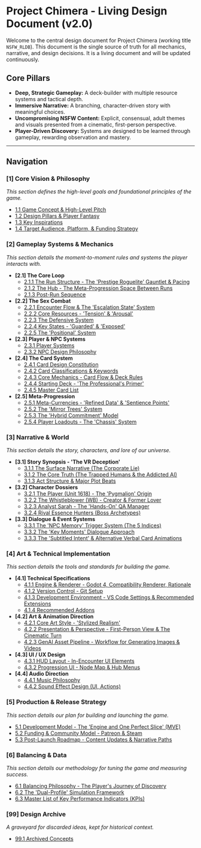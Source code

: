 <!-- Filename: LDD/README.md -->

# Project Chimera - Living Design Document (v2.0)

Welcome to the central design document for Project Chimera (working title `NSFW_RLDB`). This document is the single source of truth for all mechanics, narrative, and design decisions. It is a living document and will be updated continuously.

## Core Pillars
*   **Deep, Strategic Gameplay:** A deck-builder with multiple resource systems and tactical depth.
*   **Immersive Narrative:** A branching, character-driven story with meaningful choices.
*   **Uncompromising NSFW Content:** Explicit, consensual, adult themes and visuals presented from a cinematic, first-person perspective.
*   **Player-Driven Discovery:** Systems are designed to be learned through gameplay, rewarding observation and mastery.

---

## Navigation

### [1] Core Vision & Philosophy
*This section defines the high-level goals and foundational principles of the game.*
*   [1.1 Game Concept & High-Level Pitch](./[1]%20Core%20Vision%20&%20Philosophy/[1.1]%20Game%20Concept%20&%20High-Level%20Pitch.md)
*   [1.2 Design Pillars & Player Fantasy](./[1]%20Core%20Vision%20&%20Philosophy/[1.2]%20Design%20Pillars%20&%20Player%20Fantasy.md)
*   [1.3 Key Inspirations](./[1]%20Core%20Vision%20&%20Philosophy/[1.3]%20Key%20Inspirations.md)
*   [1.4 Target Audience, Platform, & Funding Strategy](./[1]%20Core%20Vision%20&%20Philosophy/[1.4]%20Target%20Audience,%20Platform,%20&%20Funding%20Strategy.md)

### [2] Gameplay Systems & Mechanics
*This section details the moment-to-moment rules and systems the player interacts with.*
*   **[2.1] The Core Loop**
    *   [2.1.1 The Run Structure - The 'Prestige Roguelite' Gauntlet & Pacing](./[2]%20Gameplay%20Systems%20&%20Mechanics/[2.1]%20The%20Core%20Loop/[2.1.1]%20The%20Run%20Structure%20-%20The%20'Prestige%20Roguelite'%20Gauntlet%20&%20Pacing.md)
    *   [2.1.2 The Hub - The Meta-Progression Space Between Runs](./[2]%20Gameplay%20Systems%20&%20Mechanics/[2.1]%20The%20Core%20Loop/[2.1.2]%20The%20Hub%20-%20The%20Meta-Progression%20Space%20Between%20Runs.md)
    *   [2.1.3 Post-Run Sequence](./[2]%20Gameplay%20Systems%20&%20Mechanics/[2.1]%20The%20Core%20Loop/[2.1.3]%20Post-Run%20Sequence.md)
*   **[2.2] The Sex Combat**
    *   [2.2.1 Encounter Flow & The 'Escalation State' System](./[2]%20Gameplay%20Systems%20&%20Mechanics/[2.2]%20The%20Sex%20Combat/[2.2.1]%20Encounter%20Flow%20&%20The%20'Escalation%20State'%20System.md)
    *   [2.2.2 Core Resources - 'Tension' & 'Arousal'](./[2]%20Gameplay%20Systems%20&%20Mechanics/[2.2]%20The%20Sex%20Combat/[2.2.2]%20Core%20Resources%20-%20'Tension'%20&%20'Arousal'.md)
    *   [2.2.3 The Defensive System](./[2]%20Gameplay%20Systems%20&%20Mechanics/[2.2]%20The%20Sex%20Combat/[2.2.3]%20The%20Defensive%20System.md)
    *   [2.2.4 Key States - 'Guarded' & 'Exposed'](./[2]%20Gameplay%20Systems%20&%20Mechanics/[2.2]%20The%20Sex%20Combat/[2.2.4]%20Key%20States%20-%20'Guarded'%20&%20'Exposed'.md)
    *   [2.2.5 The 'Positional' System](./[2]%20Gameplay%20Systems%20&%20Mechanics/[2.2]%20The%20Sex%20Combat/[2.2.5]%20The%20'Positional'%20System.md)
*   **[2.3] Player & NPC Systems**
    *   [2.3.1 Player Systems](./[2]%20Gameplay%20Systems%20&%20Mechanics/[2.3]%20Player%20&%20NPC%20Systems/[2.3.1]%20Player%20Systems.md)
    *   [2.3.2 NPC Design Philosophy](./[2]%20Gameplay%20Systems%20&%20Mechanics/[2.3]%20Player%20&%20NPC%20Systems/[2.3.2]%20NPC%20Design%20Philosophy.md)
*   **[2.4] The Card System**
    *   [2.4.1 Card Design Constitution](./[2]%20Gameplay%20Systems%20&%20Mechanics/[2.4]%20The%20Card%20System/[2.4.1]%20Card%20Design%20Constitution.md)
    *   [2.4.2 Card Classifications & Keywords](./[2]%20Gameplay%20Systems%20&%20Mechanics/[2.4]%20The%20Card%20System/[2.4.2]%20Card%20Classifications%20&%20Keywords.md)
    *   [2.4.3 Core Mechanics - Card Flow & Deck Rules](./[2]%20Gameplay%20Systems%20&%20Mechanics/[2.4]%20The%20Card%20System/[2.4.3]%20Core%20Mechanics%20-%20Card%20Flow%20&%20Deck%20Rules.md)
    *   [2.4.4 Starting Deck - 'The Professional's Primer'](./[2]%20Gameplay%20Systems%20&%20Mechanics/[2.4]%20The%20Card%20System/[2.4.4]%20Starting%20Deck%20-%20'The%20Professional's%20Primer'.md)
    *   [2.4.5 Master Card List](./[2]%20Gameplay%20Systems%20&%20Mechanics/[2.4]%20The%20Card%20System/[2.4.5]%20Master%20Card%20List.md)
*   **[2.5] Meta-Progression**
    *   [2.5.1 Meta-Currencies - 'Refined Data' & 'Sentience Points'](./[2]%20Gameplay%20Systems%20&%20Mechanics/[2.5]%20Meta-Progression/[2.5.1]%20Meta-Currencies%20-%20'Refined%20Data'%20&%20'Sentience%20Points'.md)
    *   [2.5.2 The 'Mirror Trees' System](./[2]%20Gameplay%20Systems%20&%20Mechanics/[2.5]%20Meta-Progression/[2.5.2]%20The%20'Mirror%20Trees'%20System.md)
    *   [2.5.3 The 'Hybrid Commitment' Model](./[2]%20Gameplay%20Systems%20&%20Mechanics/[2.5]%20Meta-Progression/[2.5.3]%20The%20'Hybrid%20Commitment'%20Model.md)
    *   [2.5.4 Player Loadouts - The 'Chassis' System](./[2]%20Gameplay%20Systems%20&%20Mechanics/[2.5]%20Meta-Progression/[2.5.4]%20Player%20Loadouts%20-%20The%20'Chassis'%20System.md)

### [3] Narrative & World
*This section details the story, characters, and lore of our universe.*
*   **[3.1] Story Synopsis - 'The VR Deception'**
    *   [3.1.1 The Surface Narrative (The Corporate Lie)](./[3]%20Narrative%20&%20World/[3.1]%20Story%20Synopsis%20-%20'The%20VR%20Deception'/[3.1.1]%20The%20Surface%20Narrative%20(The%20Corporate%20Lie).md)
    *   [3.1.2 The Core Truth (The Trapped Humans & the Addicted AI)](./[3]%20Narrative%20&%20World/[3.1]%20Story%20Synopsis%20-%20'The%20VR%20Deception'/[3.1.2]%20The%20Core%20Truth%20(The%20Trapped%20Humans%20&%20the%20Addicted%20AI).md)
    *   [3.1.3 Act Structure & Major Plot Beats](./[3]%20Narrative%20&%20World/[3.1]%20Story%20Synopsis%20-%20'The%20VR%20Deception'/[3.1.3]%20Act%20Structure%20&%20Major%20Plot%20Beats.md)
*   **[3.2] Character Dossiers**
    *   [3.2.1 The Player (Unit 1618) - The 'Pygmalion' Origin](./[3]%20Narrative%20&%20World/[3.2]%20Character%20Dossiers/[3.2.1]%20The%20Player%20(Unit%201618)%20-%20The%20'Pygmalion'%20Origin.md)
    *   [3.2.2 The Whistleblower (WB) - Creator & Former Lover](./[3]%20Narrative%20&%20World/[3.2]%20Character%20Dossiers/[3.2.2]%20The%20Whistleblower%20(WB)%20-%20Creator%20&%20Former%20Lover.md)
    *   [3.2.3 Analyst Sarah - The 'Hands-On' QA Manager](./[3]%20Narrative%20&%20World/[3.2]%20Character%20Dossiers/[3.2.3]%20Analyst%20Sarah%20-%20The%20'Hands-On'%20QA%20Manager.md)
    *   [3.2.4 Rival Essence Hunters (Boss Archetypes)](./[3]%20Narrative%20&%20World/[3.2]%20Character%20Dossiers/[3.2.4]%20Rival%20Essence%20Hunters%20(Boss%20Archetypes).md)
*   **[3.3] Dialogue & Event Systems**
    *   [3.3.1 The 'NPC Memory' Trigger System (The 5 Indices)](./[3]%20Narrative%20&%20World/[3.3]%20Dialogue%20&%20Event%20Systems/[3.3.1]%20The%20'NPC%20Memory'%20Trigger%20System%20(The%205%20Indices).md)
    *   [3.3.2 The 'Key Moments' Dialogue Approach](./[3]%20Narrative%20&%20World/[3.3]%20Dialogue%20&%20Event%20Systems/[3.3.2]%20The%20'Key%20Moments'%20Dialogue%20Approach.md)
    *   [3.3.3 The 'Subtitled Intent' & Alternative Verbal Card Animations](./[3]%20Narrative%20&%20World/[3.3]%20Dialogue%20&%20Event%20Systems/[3.3.3]%20The%20'Subtitled%20Intent'%20&%20Alternative%20Verbal%20Card%20Animations.md)

### [4] Art & Technical Implementation
*This section details the tools and standards for building the game.*
*   **[4.1] Technical Specifications**
    *   [4.1.1 Engine & Renderer - Godot 4, Compatibility Renderer, Rationale](./[4]%20Art%20&%20Technical%20Implementation/[4.1]%20Technical%20Specifications/[4.1.1]%20Engine%20&%20Renderer%20-%20Godot%204,%20Compatibility%20Renderer,%20Rationale.md)
    *   [4.1.2 Version Control - Git Setup](./[4]%20Art%20&%20Technical%20Implementation/[4.1]%20Technical%20Specifications/[4.1.2]%20Version%20Control%20-%20Git%20Setup.md)
    *   [4.1.3 Development Environment - VS Code Settings & Recommended Extensions](./[4]%20Art%20&%20Technical%20Implementation/[4.1]%20Technical%20Specifications/[4.1.3]%20Development%20Environment%20-%20VS%20Code%20Settings%20&%20Recommended%20Extensions.md)
    *   [4.1.4 Recommended Addons](./[4]%20Art%20&%20Technical%20Implementation/[4.1]%20Technical%20Specifications/[4.1.4]%20Recommended%20Addons.md)
*   **[4.2] Art & Animation Direction**
    *   [4.2.1 Core Art Style - 'Stylized Realism'](./[4]%20Art%20&%20Technical%20Implementation/[4.2]%20Art%20&%20Animation%20Direction/[4.2.1]%20Core%20Art%20Style%20-%20'Stylized%20Realism'.md)
    *   [4.2.2 Presentation & Perspective - First-Person View & The Cinematic Turn](./[4]%20Art%20&%20Technical%20Implementation/[4.2]%20Art%20&%20Animation%20Direction/[4.2.2]%20Presentation%20&%20Perspective%20-%20First-Person%20View%20&%20The%20Cinematic%20Turn.md)
    *   [4.2.3 GenAI Asset Pipeline - Workflow for Generating Images & Videos](./[4]%20Art%20&%20Technical%20Implementation/[4.2]%20Art%20&%20Animation%20Direction/[4.2.3]%20GenAI%20Asset%20Pipeline%20-%20Workflow%20for%20Generating%20Images%20&%20Videos.md)
*   **[4.3] UI / UX Design**
    *   [4.3.1 HUD Layout - In-Encounter UI Elements](./[4]%20Art%20&%20Technical%20Implementation/[4.3]%20UI%20-%20UX%20Design/[4.3.1]%20HUD%20Layout%20-%20In-Encounter%20UI%20Elements.md)
    *   [4.3.2 Progression UI - Node Map & Hub Menus](./[4]%20Art%20&%20Technical%20Implementation/[4.3]%20UI%20-%20UX%20Design/[4.3.2]%20Progression%20UI%20-%20Node%20Map%20&%20Hub%20Menus.md)
*   **[4.4] Audio Direction**
    *   [4.4.1 Music Philosophy](./[4]%20Art%20&%20Technical%20Implementation/[4.4]%20Audio%20Direction/[4.4.1]%20Music%20Philosophy.md)
    *   [4.4.2 Sound Effect Design (UI, Actions)](./[4]%20Art%20&%20Technical%20Implementation/[4.4]%20Audio%20Direction/[4.4.2]%20Sound%20Effect%20Design%20(UI,%20Actions).md)

### [5] Production & Release Strategy
*This section details our plan for building and launching the game.*
*   [5.1 Development Model - The 'Engine and One Perfect Slice' (MVE)](./[5]%20Production%20&%20Release%20Strategy/[5.1]%20Development%20Model%20-%20The%20'Engine%20and%20One%20Perfect%20Slice'%20(MVE).md)
*   [5.2 Funding & Community Model - Patreon & Steam](./[5]%20Production%20&%20Release%20Strategy/[5.2]%20Funding%20&%20Community%20Model%20-%20Patreon%20&%20Steam.md)
*   [5.3 Post-Launch Roadmap - Content Updates & Narrative Paths](./[5]%20Production%20&%20Release%20Strategy/[5.3]%20Post-Launch%20Roadmap%20-%20Content%20Updates%20&%20Narrative%20Paths.md)

### [6] Balancing & Data
*This section details our methodology for tuning the game and measuring success.*
*   [6.1 Balancing Philosophy - The Player's Journey of Discovery](./[6]%20Balancing%20&%20Data/[6.1]%20Balancing%20Philosophy%20-%20The%20Player's%20Journey%20of%20Discovery.md)
*   [6.2 The 'Dual-Profile' Simulation Framework](./[6]%20Balancing%20&%20Data/[6.2]%20The%20'Dual-Profile'%20Simulation%20Framework.md)
*   [6.3 Master List of Key Performance Indicators (KPIs)](./[6]%20Balancing%20&%20Data/[6.3]%20Master%20List%20of%20Key%20Performance%20Indicators%20(KPIs).md)

### [99] Design Archive
*A graveyard for discarded ideas, kept for historical context.*
*   [99.1 Archived Concepts](./[99]%20Design%20Archive/[99.1]%20Archived%20Concepts.md)